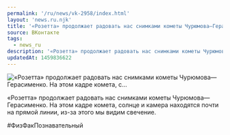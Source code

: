 ```yaml
---
permalink: '/ru/news/vk-2958/index.html'
layout: 'news.ru.njk'
title: '«Розетта» продолжает радовать нас снимками кометы Чурюмова—Герасименко. На этом кадре комета, с'
source: ВКонтакте
tags:
  - news_ru
description: '«Розетта» продолжает радовать нас снимками кометы Чурюмова—Герасименко. На этом кадре комета, с…'
updatedAt: 1459836622
---
```

![«Розетта» продолжает радовать нас снимками кометы Чурюмова—Герасименко. На этом кадре комета, с…](https://sun9-2.userapi.com/impf/c631419/v631419501/1ee06/Zf7U414EWgU.jpg?size=1024x1024&quality=96&proxy=1&sign=c3d78c7b4662b0d41be7e132e2dc62aa&c_uniq_tag=gXA-yB6ZsjZIFVaWZbV68XfMBinV--6q64pKCh3Tpoc&type=album)

«Розетта» продолжает радовать нас снимками кометы Чурюмова—Герасименко. На этом кадре комета, солнце и камера находятся почти на прямой линии, из-за этого мы видим свечение.

#ФизФакПознавательный
